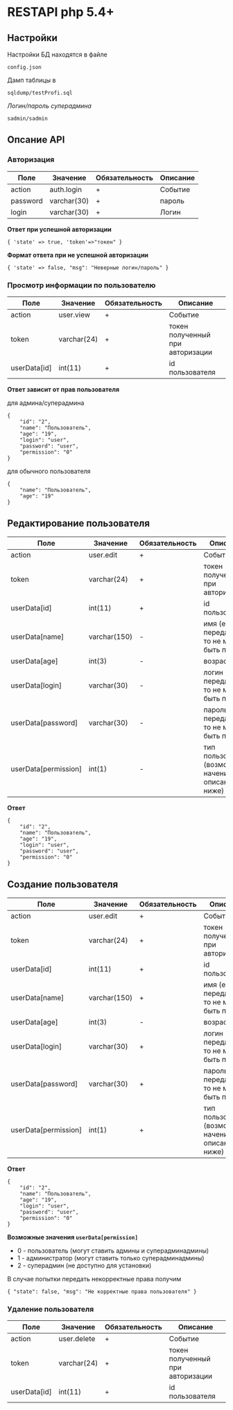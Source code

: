 # RESTAPI php 5.4+
## Настройки

Настройки БД находятся в файле

```
config.json
```

Дамп таблицы в

```
sqldump/testProfi.sql
```

*Логин/пароль суперадмина*

```
sadmin/sadmin
```

## Опсание API

### Авторизация
Поле        |  Значение   |     Обязательность  | Описание
------------|-------------|---------------------|---------------------
action      |  auth.login |         +           | Событие
password      |  varchar(30) |         +           | пароль
login      |  varchar(30) |         +           | Логин

**Ответ при успешной авторизации**
```
{ 'state' => true, 'token'=>"токен" }
```
**Формат ответа при не успешной авторизации**
```
{ 'state' => false, "msg": "Неверные логин/пароль" }
```

### Просмотр информации по пользователю

Поле        |  Значение   |     Обязательность  | Описание
------------|-------------|---------------------|---------------------
action      |  user.view |         +           | Событие
token      |  varchar(24) |         +           | токен полученный при авторизации
userData[id]      |  int(11) |         +           | id пользователя


**Ответ зависит от прав пользователя**

для админа/суперадмина
```
{
    "id": "2",
    "name": "Пользователь",
    "age": "19",
    "login": "user",
    "password": "user",
    "permission": "0"
}
```
для обычного пользователя
```
{
    "name": "Пользователь",
    "age": "19"
}
```
## Редактирование пользователя
Поле        |  Значение   |     Обязательность  | Описание
------------|-------------|---------------------|---------------------
action      |  user.edit |         +           | Событие
token      |  varchar(24) |         +           | токен полученный при авторизации
userData[id]      |  int(11) |         +           | id пользователя
userData[name]      |  varchar(150) |         -           | имя (если передаётся, то не может быть пустым)
userData[age]     |  int(3) |         -           | возраст
userData[login]      |  varchar(30) |         -           | логин (если передаётся, то не может быть пустым)
userData[password]      |  varchar(30) |        -           |  пароль (если передаётся, то не может быть пустым)
userData[permission]      |  int(1) |         -          | тип пользователя (возможные начения описаны ниже)

**Ответ**
```				 
{
	"id": "2",
	"name": "Пользователь",
	"age": "19",
	"login": "user",
	"password": "user",
	"permission": "0"
}	
```

## Создание пользователя
Поле        |  Значение   |     Обязательность  | Описание
------------|-------------|---------------------|---------------------
action      |  user.edit |         +           | Событие
token      |  varchar(24) |         +           | токен полученный при авторизации
userData[id]      |  int(11) |         +           | id пользователя
userData[name]      |  varchar(150) |         +           | имя (если передаётся, то не может быть пустым)
userData[age]     |  int(3) |         -           | возраст
userData[login]      |  varchar(30) |         +           | логин (если передаётся, то не может быть пустым)
userData[password]      |  varchar(30) |       +           |  пароль (если передаётся, то не может быть пустым)
userData[permission]      |  int(1) |         +         | тип пользователя (возможные начения описаны ниже)

**Ответ**
```				 
{
	"id": "2",
	"name": "Пользователь",
	"age": "19",
	"login": "user",
	"password": "user",
	"permission": "0"
}	
```

**Возможные значения `userData[permission]`**
* 0 - пользователь (могут ставить админы и суперадминадмины)
* 1 - администратор (могут ставить только суперадминадмины)
* 2 - суперадмин (не доступно для установки)

В случае попытки передать некорректные права получим 
```
{ "state": false, "msg": "Не корректные права пользователя" }
```

### Удаление пользователя
Поле        |  Значение   |     Обязательность  | Описание
------------|-------------|---------------------|---------------------
action      |  user.delete |         +           | Событие
token      |  varchar(24) |         +           | токен полученный при авторизации
userData[id]      |  int(11) |         +           | id пользователя

